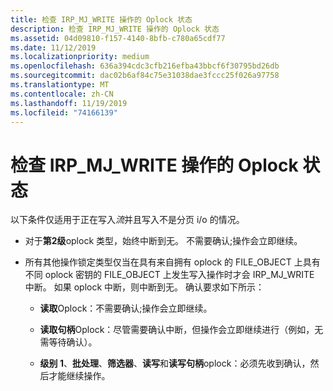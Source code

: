 ```yaml
---
title: 检查 IRP_MJ_WRITE 操作的 Oplock 状态
description: 检查 IRP_MJ_WRITE 操作的 Oplock 状态
ms.assetid: 04d09810-f157-4140-8bfb-c780a65cdf77
ms.date: 11/12/2019
ms.localizationpriority: medium
ms.openlocfilehash: 636a394cdc3cfb216efba43bbcf6f30795bd26db
ms.sourcegitcommit: dac02b6af84c75e31038dae3fccc25f026a97758
ms.translationtype: MT
ms.contentlocale: zh-CN
ms.lasthandoff: 11/19/2019
ms.locfileid: "74166139"
---
```

# <a name="checking-the-oplock-state-of-an-irp_mj_write-operation"></a>检查 IRP_MJ_WRITE 操作的 Oplock 状态

以下条件仅适用于正在写入*流*并且写入不是分页 i/o 的情况。

- 对于**第2级**oplock 类型，始终中断到无。 不需要确认;操作会立即继续。

- 所有其他操作锁定类型仅当在具有来自拥有 oplock 的 FILE_OBJECT 上具有不同 oplock 密钥的 FILE_OBJECT 上发生写入操作时才会 IRP_MJ_WRITE 中断。 如果 oplock 中断，则中断到无。 确认要求如下所示：

  - **读取**Oplock：不需要确认;操作会立即继续。
  
  - **读取句柄**Oplock：尽管需要确认中断，但操作会立即继续进行（例如，无需等待确认）。
  
  - **级别 1**、**批处理**、**筛选器**、**读写**和**读写句柄**oplock：必须先收到确认，然后才能继续操作。
